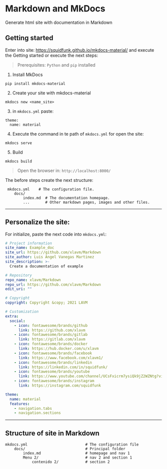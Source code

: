 # Markdown and MkDocs

Generate html site with documentation in Markdown

## Getting started

Enter into site: https://squidfunk.github.io/mkdocs-material/ and execute the Getting started or execute the next steps:

>Prerequisites: `Python` and `pip` installed  

1. Install MkDocs
```
pip install mkdocs-material
```
2. Create your site with mkdocs-material
```
mkdocs new <name_site>
```
3. in `mkdocs.yml` paste:
```
theme:
  name: material
```
4. Execute the command in te path of `mkdocs.yml` for open the site:
```
mkdocs serve
```
5. Build 
```
mkdocs build
```
> Open the browser in: `http://localhost:8000/`

The before steps create the next structure:
```
 mkdocs.yml    # The configuration file.
    docs/
        index.md  # The documentation homepage.
        ...       # Other markdown pages, images and other files.
```

-----------------------------

## Personalize the site:

For initialize, paste the next code into `mkdocs.yml`:
```yml
# Project information
site_name: Example_doc
site_url: https://github.com/xlavm/Markdown
site_author: Luis Angel Vanegas Martinez
site_description: >-
  Create a documentation of example

# Repository
repo_name: xlavm/Markdown
repo_url: https://github.com/xlavm/Markdown
edit_uri: ""

# Copyright
copyright: Copyright &copy; 2021 LAVM

# Customization
extra:
  social:
    - icon: fontawesome/brands/github
      link: https://github.com/xlavm
    - icon: fontawesome/brands/gitlab
      link: https://gitlab.com/xlavm
    - icon: fontawesome/brands/docker
      link: https://hub.docker.com/u/xlavm
    - icon: fontawesome/brands/facebook
      link: https://www.facebook.com/xlavm1/
    - icon: fontawesome/brands/linkedin
      link: https://linkedin.com/in/squidfunk/
    - icon: fontawesome/brands/youtube
      link: https://www.youtube.com/channel/UCsFxicrm7ysiQk9jZ2WZNtg?view_as=subscriber
    - icon: fontawesome/brands/instagram
      link: https://instagram.com/squidfunk

theme:
  name: material
  features:
    - navigation.tabs
    - navigation.sections
``` 
-------------------------
## Structure of site in Markdown
```
mkdocs.yml                          # The configuration file
    docs/                           # Principal folder
        index.md                    # homepage and nav 1
        Menu 2/                     # nav 2 and section 1
            contenido 2/            # section 2 
```
